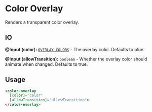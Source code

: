 <!-- THIS IS A GENERATED FILE - DO NOT EDIT -->

<a name="color-overlay"></a>
# Color Overlay

Renders a transparent color overlay.

<a name="color-overlay-io"></a>
## IO


**@Input (color):** [`OVERLAY_COLORS`](https://github.com/jamesbrobb/portfolio_v2/blob/main/src/app/lib-components/common/overlay/color/color-overlay.component.ts#L5) - The overlay color. Defaults to blue.

**@Input (allowTransition):** `boolean` - Whether the overlay color should animate when changed. Defaults to true.

<a name="color-overlay-usage"></a>
## Usage

```html
<color-overlay
  [color]="color"
  [allowTransition]="allowTransition">
</color-overlay>

```

